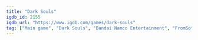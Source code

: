 ```yaml
---
title: "Dark Souls"
igdb_id: 2155
igdb_url: "https://www.igdb.com/games/dark-souls"
tag: ["Main game", "Dark Souls", "Bandai Namco Entertainment", "FromSoftware", "Role-playing (RPG)", "Adventure", "Single player", "Multiplayer", "Co-operative", "Third person", "Action", "Fantasy", "Sandbox", "Open world"]
---
```

